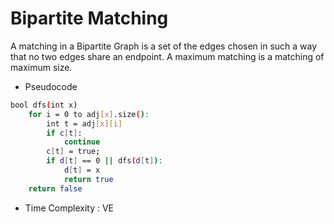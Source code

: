 # Bipartite Matching

A matching in a Bipartite Graph is a set of the edges chosen in such a way that no two edges share an endpoint. A maximum matching is a matching of maximum size.

- Pseudocode
```bash
bool dfs(int x) 
	for i = 0 to adj[x].size(): 
		int t = adj[x][i]
		if c[t]:
			continue
		c[t] = true;
		if d[t] == 0 || dfs(d[t]): 
			d[t] = x
			return true
	return false
```

- Time Complexity : VE